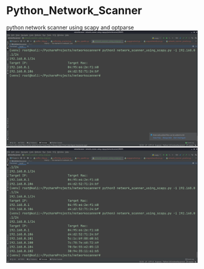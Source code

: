 # Python_Network_Scanner
python network scanner using scapy and optparse
![](discovered_deviced_1.png)
![](discovered_devices.png)
